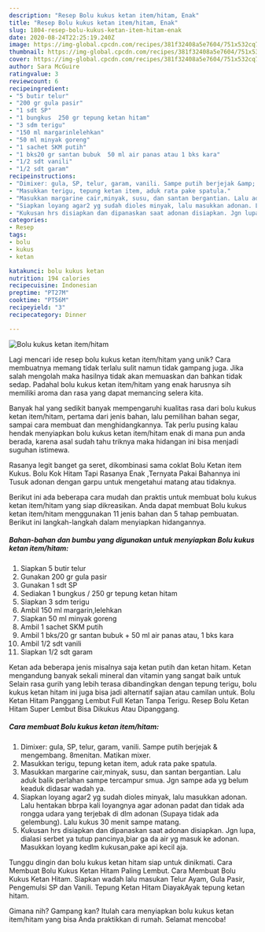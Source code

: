 ```yaml
---
description: "Resep Bolu kukus ketan item/hitam, Enak"
title: "Resep Bolu kukus ketan item/hitam, Enak"
slug: 1804-resep-bolu-kukus-ketan-item-hitam-enak
date: 2020-08-24T22:25:19.240Z
image: https://img-global.cpcdn.com/recipes/381f32408a5e7604/751x532cq70/bolu-kukus-ketan-itemhitam-foto-resep-utama.jpg
thumbnail: https://img-global.cpcdn.com/recipes/381f32408a5e7604/751x532cq70/bolu-kukus-ketan-itemhitam-foto-resep-utama.jpg
cover: https://img-global.cpcdn.com/recipes/381f32408a5e7604/751x532cq70/bolu-kukus-ketan-itemhitam-foto-resep-utama.jpg
author: Sara McGuire
ratingvalue: 3
reviewcount: 6
recipeingredient:
- "5 butir telur"
- "200 gr gula pasir"
- "1 sdt SP"
- "1 bungkus  250 gr tepung ketan hitam"
- "3 sdm terigu"
- "150 ml margarinlelehkan"
- "50 ml minyak goreng"
- "1 sachet SKM putih"
- "1 bks20 gr santan bubuk  50 ml air panas atau 1 bks kara"
- "1/2 sdt vanili"
- "1/2 sdt garam"
recipeinstructions:
- "Dimixer: gula, SP, telur, garam, vanili. Sampe putih berjejak &amp; mengembang. 8menitan. Matikan mixer."
- "Masukkan terigu, tepung ketan item, aduk rata pake spatula."
- "Masukkan margarine cair,minyak, susu, dan santan bergantian. Lalu aduk balik perlahan sampe tercampur smua. Jgn sampe ada yg belum keaduk didasar wadah ya."
- "Siapkan loyang agar2 yg sudah dioles minyak, lalu masukkan adonan. Lalu hentakan bbrpa kali loyangnya agar adonan padat dan tidak ada rongga udara yang terjebak di dlm adonan (Supaya tidak ada gelembung). Lalu kukus 30 menit sampe matang."
- "Kukusan hrs disiapkan dan dipanaskan saat adonan disiapkan. Jgn lupa, dialasi serbet ya tutup pancinya,biar ga da air yg masuk ke adonan. Masukkan loyang kedlm kukusan,pake api kecil aja."
categories:
- Resep
tags:
- bolu
- kukus
- ketan

katakunci: bolu kukus ketan 
nutrition: 194 calories
recipecuisine: Indonesian
preptime: "PT27M"
cooktime: "PT56M"
recipeyield: "3"
recipecategory: Dinner

---
```



![Bolu kukus ketan item/hitam](https://img-global.cpcdn.com/recipes/381f32408a5e7604/751x532cq70/bolu-kukus-ketan-itemhitam-foto-resep-utama.jpg)

Lagi mencari ide resep bolu kukus ketan item/hitam yang unik? Cara membuatnya memang tidak terlalu sulit namun tidak gampang juga. Jika salah mengolah maka hasilnya tidak akan memuaskan dan bahkan tidak sedap. Padahal bolu kukus ketan item/hitam yang enak harusnya sih memiliki aroma dan rasa yang dapat memancing selera kita.

Banyak hal yang sedikit banyak mempengaruhi kualitas rasa dari bolu kukus ketan item/hitam, pertama dari jenis bahan, lalu pemilihan bahan segar, sampai cara membuat dan menghidangkannya. Tak perlu pusing kalau hendak menyiapkan bolu kukus ketan item/hitam enak di mana pun anda berada, karena asal sudah tahu triknya maka hidangan ini bisa menjadi suguhan istimewa.

Rasanya legit banget ga seret, dikombinasi sama coklat Bolu Ketan item Kukus. Bolu Kok Hitam Tapi Rasanya Enak ,Ternyata Pakai Bahannya ini Tusuk adonan dengan garpu untuk mengetahui matang atau tidaknya.


Berikut ini ada beberapa cara mudah dan praktis untuk membuat bolu kukus ketan item/hitam yang siap dikreasikan. Anda dapat membuat Bolu kukus ketan item/hitam menggunakan 11 jenis bahan dan 5 tahap pembuatan. Berikut ini langkah-langkah dalam menyiapkan hidangannya.

<!--inarticleads1-->

##### Bahan-bahan dan bumbu yang digunakan untuk menyiapkan Bolu kukus ketan item/hitam:

1. Siapkan 5 butir telur
1. Gunakan 200 gr gula pasir
1. Gunakan 1 sdt SP
1. Sediakan 1 bungkus / 250 gr tepung ketan hitam
1. Siapkan 3 sdm terigu
1. Ambil 150 ml margarin,lelehkan
1. Siapkan 50 ml minyak goreng
1. Ambil 1 sachet SKM putih
1. Ambil 1 bks/20 gr santan bubuk + 50 ml air panas atau, 1 bks kara
1. Ambil 1/2 sdt vanili
1. Siapkan 1/2 sdt garam


Ketan ada beberapa jenis misalnya saja ketan putih dan ketan hitam. Ketan mengandung banyak sekali mineral dan vitamin yang sangat baik untuk Selain rasa gurih yang lebih terasa dibandingkan dengan tepung terigu, bolu kukus ketan hitam ini juga bisa jadi alternatif sajian atau camilan untuk. Bolu Ketan Hitam Panggang Lembut Full Ketan Tanpa Terigu. Resep Bolu Ketan Hitam Super Lembut Bisa Dikukus Atau Dipanggang. 

<!--inarticleads2-->

##### Cara membuat Bolu kukus ketan item/hitam:

1. Dimixer: gula, SP, telur, garam, vanili. Sampe putih berjejak &amp; mengembang. 8menitan. Matikan mixer.
1. Masukkan terigu, tepung ketan item, aduk rata pake spatula.
1. Masukkan margarine cair,minyak, susu, dan santan bergantian. Lalu aduk balik perlahan sampe tercampur smua. Jgn sampe ada yg belum keaduk didasar wadah ya.
1. Siapkan loyang agar2 yg sudah dioles minyak, lalu masukkan adonan. Lalu hentakan bbrpa kali loyangnya agar adonan padat dan tidak ada rongga udara yang terjebak di dlm adonan (Supaya tidak ada gelembung). Lalu kukus 30 menit sampe matang.
1. Kukusan hrs disiapkan dan dipanaskan saat adonan disiapkan. Jgn lupa, dialasi serbet ya tutup pancinya,biar ga da air yg masuk ke adonan. Masukkan loyang kedlm kukusan,pake api kecil aja.


Tunggu dingin dan bolu kukus ketan hitam siap untuk dinikmati. Cara Membuat Bolu Kukus Ketan Hitam Paling Lembut. Cara Membuat Bolu Kukus Ketan Hitam. Siapkan wadah lalu masukan Telur Ayam, Gula Pasir, Pengemulsi SP dan Vanili. Tepung Ketan Hitam DiayakAyak tepung ketan hitam. 

Gimana nih? Gampang kan? Itulah cara menyiapkan bolu kukus ketan item/hitam yang bisa Anda praktikkan di rumah. Selamat mencoba!
